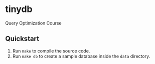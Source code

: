 # tinydb

Query Optimization Course

## Quickstart

 1. Run `make` to compile the source code.
 2. Run `make db` to create a sample database inside the `data` directory.

